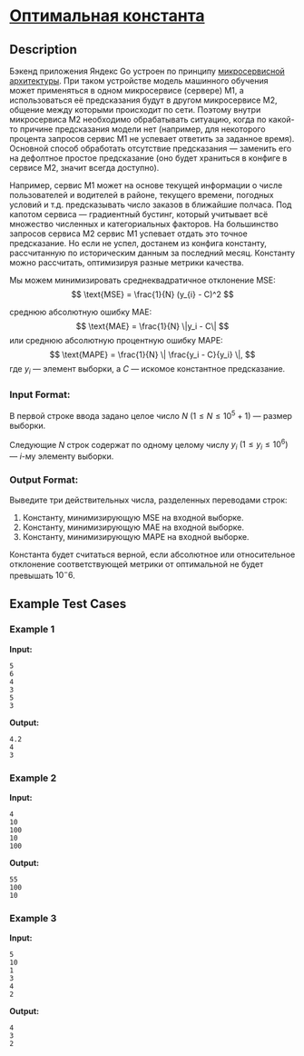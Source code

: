 # [Оптимальная константа](link)

## Description

Бэкенд приложения Яндекс Go устроен по принципу [микросервисной архитектуры](https://ru.wikipedia.org/wiki/Микросервисная_архитектура). При таком устройстве модель машинного обучения может применяться в одном микросервисе (сервере) М1, а использоваться её предсказания будут в другом микросервисе М2, общение между которыми происходит по сети. Поэтому внутри микросервиса М2 необходимо обрабатывать ситуацию, когда по какой-то причине предсказания модели нет (например, для некоторого процента запросов сервис М1 не успевает ответить за заданное время). Основной способ обработать отсутствие предсказания — заменить его на дефолтное простое предсказание (оно будет храниться в конфиге в сервисе М2, значит всегда доступно). 

Например, сервис М1 может на основе текущей информации о числе пользователей и водителей в районе, текущего времени, погодных условий и т.д. предсказывать число заказов в ближайшие полчаса. Под капотом сервиса — градиентный бустинг, который учитывает всё множество численных и категориальных факторов. На большинство запросов сервиса М2 сервис М1 успевает отдать это точное предсказание. Но если не успел, достанем из конфига константу, рассчитанную по историческим данным за последний месяц. Константу можно рассчитать, оптимизируя разные метрики качества. 

Мы можем минимизировать среднеквадратичное отклонение MSE:
$$
\text{MSE} = \frac{1}{N} (y_{i} - C)^2
$$

среднюю абсолютную ошибку MAE:
$$
\text{MAE} = \frac{1}{N} \|y_i - C\|
$$
или cреднюю абсолютную процентную ошибку MAPE:
$$
\text{MAPE} = \frac{1}{N} \| \frac{y_i - C}{y_i} \|,
$$
где $y_i$ — элемент выборки, а $C$ — искомое константное предсказание.
### Input Format:

В первой строке ввода задано целое число $N$ $(1 \leq N \leq 10^5 + 1)$ — размер выборки. 

Следующие $N$ строк содержат по одному целому числу $y_i$ $(1 \leq y_i \leq 10^6)$ — $i$-му элементу выборки.

### Output Format:

Выведите три действительных числа, разделенных переводами строк:

   1. Константу, минимизирующую MSE на входной выборке.
   2. Константу, минимизирующую MAE на входной выборке.
   3. Константу, минимизирующую MAPE на входной выборке.

Константа будет считаться верной, если абсолютное или относительное отклонение соответствующей метрики от оптимальной не будет превышать $10^-6$.

## Example Test Cases

### Example 1

**Input:**
```
5
6
4
3
5
3

```

**Output:**
```
4.2
4
3

```

### Example 2

**Input:**
```
4
10
100
10
100

```

**Output:**
```
55
100
10

```

### Example 3

**Input:**
```
5
10
1
3
4
2

```

**Output:**
```
4
3
2

```

